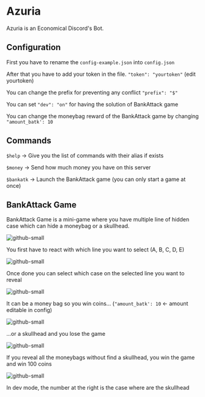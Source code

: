 # Azuria

Azuria is an Economical Discord's Bot.

## Configuration

First you have to rename the `config-example.json` into `config.json`

After that you have to add your token in the file. `"token": "yourtoken"` (edit yourtoken)

You can change the prefix for preventing any conflict `"prefix": "$"`

You can set `"dev": "on"` for having the solution of BankAttack game

You can change the moneybag reward of the BankAttack game by changing `"amount_batk': 10`

## Commands

`$help` → Give you the list of commands with their alias if exists

`$money` → Send how much money you have on this server

`$bankatk` → Launch the BankAttack game (you can only start a game at once)

## BankAttack Game

BankAttack Game is a mini-game where you have multiple line of hidden case which can hide a moneybag or a skullhead.



![github-small](https://i.imgur.com/grGeUJl.png)

You first have to react with which line you want to select (A, B, C, D, E)


![github-small](https://i.imgur.com/54I5ijP.png)

Once done you can select which case on the selected line you want to reveal



![github-small](https://i.imgur.com/M9yirnE.png)

It can be a money bag so you win coins... (`"amount_batk': 10` ← amount editable in config)



![github-small](https://i.imgur.com/pwnDJyh.png)

...or a skullhead and you lose the game



![github-small](https://i.imgur.com/zGQ2kgZ.png)

If you reveal all the moneybags without find a skullhead, you win the game and win 100 coins



![github-small](https://i.imgur.com/g7D2DB9.png)

In dev mode, the number at the right is the case where are the skullhead

